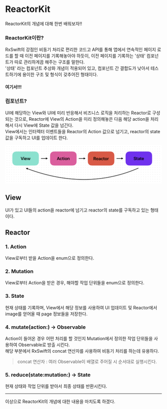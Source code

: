 # ReactorKit

ReactorKit의 개념에 대해 한번 배워보자!!
### ReactorKit이란?
RxSwift의 강점인 비동기 처리로 편리한 코드고 API를 통해 앱에서 연속적인 페이지 로드를 할 때 이전 페이지를 기록해놓아야 하듯이, 이전 페이지를 기록하는 '상태' 컴포넌트가 따로 관리하게끔 해주는 구조를 말한다.<br>
'상태' 라는 컴포넌트 추상화 개념이 적용되어 있고, 컴포넌트 간 결합도가 낮아서 테스트하기에 용이한 구조 및 형식이 갖추어진 형태이다.

#### 여기서!!!
### 컴포넌트?
UI에 해당하는 View와 UI에 미리 반응해서 비즈니스 로직을 처리하는 Reactor로 구성되는 것으로, Reactor에 View의 Action을 미리 정의해놓은 다음 해당 action을 처리해서 다시 View에 State 값을 넘긴다. <br>
View에서는 인터렉터 이벤트들을 Reactor의 Action 값으로 넘기고, reactor의 state값을 구독하고 UI를 업데이트 한다.

![](컴포넌트.png)

## View

UI가 있고 UI들의 action을 reactor에 넘기고 reactor의 state를 구독하고 있는 형태이다.

## Reactor

### 1. Action
View로부터 받을 Action을 enum으로 정의한다.

### 2. Mutation
View로부터 Action을 받은 경우, 해야할 작업 단위들을 enum으로 정의한다.

### 3. State 
현재 상태를 기록하며, View에서 해당 정보를 사용하여 UI 업데이트 및 Reactor에서 image를 얻어올 때 page 정보들을 저장한다.

### 4. mutate(action:) -> Observable<Mutation>
Action이 들어온 경우 어떤 처리를 할 것인지 Mutation에서 정의한 작업 단위들을 사용하여 Observable로 방출 시킨다.<br>
해당 부분에서 RxSwift의 concat 연산자를 사용하여 비동기 처리를 하는데 유용하다.

>concat 연산자 : 여러 Observable이 배열로 주어질 시 순서대로 실행시킨다.

### 5. reduce(state:mutation:) -> State
현재 상태와 작업 단위를 받아서 최종 상태를 반환시킨다.
___
이상으로 ReactorKit의 개념에 대한 내용을 마치도록 하겠다.